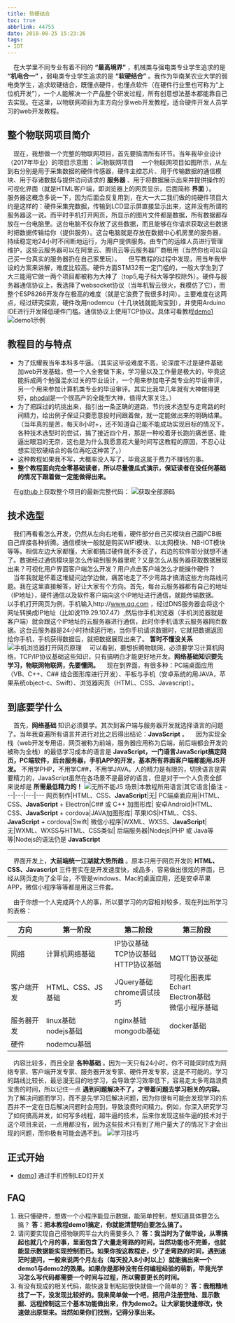 ```yaml
---
title: 软硬结合
toc: true
abbrlink: 44755
date: 2018-08-25 15:23:26
tags: 
- IOT
---
```


&emsp;在大学里不同专业有着不同的 __“最高境界”__ ，机械类与强电类专业学生追求的是 __“机电合一”__ ，弱电类专业学生追求的是 __“软硬结合”__ 。我作为华南某农业大学的弱电类学生，追求软硬结合，既懂点硬件，也懂点软件（在硬件行业里也可称为“上位机开发”），一个人能解决一个产品整个研发过程，所有创意想法基本都能靠自己去实现。在这里，以物联网项目为主方向分享web开发教程，适合硬件开发人员学习的web开发教程。

## 整个物联网项目简介
&emsp;现在，我想做一个完整的物联网项目，首先要搞清所有环节。当年我毕业设计（2017年毕业）的项目示意图：
![物联网项目](http://ww1.sinaimg.cn/large/e7533e94gy1fum0jfrmfaj21ha0b142h.jpg)
&emsp;一个物联网项目如图所示，从左到右分别是用于采集数据的硬件传感器，硬件主控芯片、用于传输数据的通信模块、用于存诸数据与提供访问请求的 __服务器__ 、用于将数据展示出来并提供操作的可视化界面（就是HTML客户端，即浏览器上的网页显示，后面简称 __界面__ ）。
&emsp;服务器这概念多说一下，因为后面会反复用到，在大一大二我们做的纯硬件项目大约是这样的：硬件采集完数据，传输到LCD显示屏直接显示出来，这并没有所谓的服务器这一说。而平时手机打开网页，所显示的图片文件都是数据，所有数据都存放在一台电脑里。这台电脑不仅存放了这些数据，而且能够在你请求获取这些数据时把数据传输给你（提供服务）。这台电脑就是存放在数据中心机房里的服务器，持续稳定地24小时不间断地运行，为用户提供服务。由专门的运维人员进行管理维护，这些云服务器可以在阿里云、腾讯云等云服务器厂商租用（当然你也可以自己买一台真实的服务器扔在自己家里玩）。
&emsp;但写教程的过程中发现，用当年我毕设的方案来讲解，难度比较高。硬件方面STM32有一定门槛的，一般大学生到了大三能用它做一两个项目都被称为大神了（top5,电子科大等学校除外）。硬件与服务器通信协议上，我选择了websocket协议（当年机智云很火，我模仿了它），而整个ESP8266开发存在极高的难度（就是它浪费了我很多时间）。主要难度在这两点，经过研究探索，硬件改用nodemcu（十几块钱就能淘宝到），并使用Arduino IDE进行开发降低硬件门槛。通信协议上使用TCP协议。具体可看教程[demo1](/posts/64786/)
![demo1示例](http://ww1.sinaimg.cn/large/005BIQVbgy1fwstl5y6srj30il0950tp.jpg)

## 教程目的与特点
- 为了炫耀我当年本科多牛逼。（其实这毕设难度不高，论深度不过是硬件基础加web开发基础，但一个人全套做下来，学习量以及工作量是极大的，毕竟这能拆成两个勉强混水过关的毕业设计，一个用来参加电子类专业的毕设审评，另一个用来参加计算机类专业的毕设审评。其实比我早几年就有大神做得更好，[phodal](https://github.com/phodal)是一个很高产的全能型大神，值得大家关注。）
- 为了把踩过的坑挑出来，指引出一条正确的道路，节约技术选型与走弯路的时间精力，给出例子保证只要愿意投时间跟着做，就一定能做出来的明确结果。（当年真的是苦，每天8小时+，还不知道自己能不能成功实现目标的情况下，各种技术选型时的尝试，搞了接近四个月，那是一种咬着牙长跑的痛苦感，能逼出眼泪的无奈，这也是为什么我愿意花大量时间写这教程的原因，不忍心让想实现软硬结合的各位再吃这种苦了。）
- 这种教程如果我不写，大概率没人写了，毕竟这属于费力不赚钱的事。
- __整个教程面向完全零基础读者，所以尽量傻瓜式演示，保证读者在没任何基础的情况下跟着做一定能做得出来。__

&emsp;在[github](https://github.com/alwxkxk/soft-and-hard)上获取整个项目的最新完整代码：
![获取全部源码](http://ww1.sinaimg.cn/large/005BIQVbgy1fxa4jvz5xtj30ty0lvwi8.jpg)

## 技术选型
&emsp;我们再看看怎么开发，仍然从左向右地看，硬件部分自己买模块自己画PCB板自己焊接各种折腾。通信模块一般就是购买WIFI模块、以太网模块、NB-IOT模块等等。相信左边大家都懂，大家都搞过硬件就不多说了，右边的软件部分就想不通了。数据经过通信模块是怎么传输到服务器里呢？又是怎么从服务器获取数据展现出来？可视化用户界面客户端怎么开发？用户点击客户端怎么才能操作硬件？  
&emsp;当年我就是怀着这堆疑问边学边做，痛苦地走了不少弯路才搞清这些方向路线问题。我在这里直接解答，好让大家有个方向。首先，每台云服务器都有自己的地址（IP地址），硬件通信以及软件客户端向这个IP地址进行通信，就能传输数据。
&emsp;以手机打开网页为例，手机输入http://www.qq.com ，经过DNS服务器会将这个网址转换成IP地址（比如说119.29.107.47）,然后你手机浏览器（手机浏览器就是客户端）就会跟这个IP地址的云服务器进行通信，此时你手机请求云服务器网页数据。这台云服务器是24小时持续运行地，当你手机请求数据时，它就把数据返回给你手机，手机获得数据后，就把数据展现出来了。 __暂时不懂没关系__
![手机浏览器打开网页原理](http://ww1.sinaimg.cn/large/e7533e94gy1fum24mjt59j20gi08edfz.jpg)
&emsp;可以看到，要想折腾物联网，必须要学习计算机网络，TCP/IP协议基础这些知识，只有搞明白才能更好地开发。__网络基础知识要先学习，物联网物联网，先要懂网。__
&emsp;现在到界面，有很多种：PC端桌面应用（VB、C++、C## 结合图形库进行开发）、平板与手机（安卓系统的用JAVA，苹果系统object-c、Swift）、浏览器网页（HTML、CSS、Javascript）。

## 到底要学什么
&emsp;首先，__网络基础__ 知识必须要学。其次到客户端与服务器开发就选择语言的问题了。当年我查遍所有语言并进行对比之后得出结论：__JavaScript__ 。
&emsp;因为实现全栈（web开发专用语，网页被称为前端，服务器应用称为后端，前后端都会开发的被称为全栈）的最低学习成本的语言是 __JavaScript，一门语言JavaScript搞定网页，PC端软件，后台服务器，手机APP的开发，基本所有界面客户端都能用JS开发。__ 不用学PHP，不用学C##，不用学JAVA。人的精力是有限的，切换语言是需要精力的，JavaScript虽然在各场景不是最好的语言，但是对于一个人负责全部来说却是 __所需最低精力的！__
![无所不能JS](http://ww1.sinaimg.cn/large/005BIQVbgy1fx6q6u0y32j30ud0mw7cj.jpg)
场景|本教程所用语言|其它语言|备注
---|---|---|---
网页制作|HTML、CSS、__JavaScript__|无|
PC端桌面应用|HTML、CSS、__JavaScript__ + Electron|C## 或 C++ 加图形库|
安卓Android|HTML、CSS、__JavaScript__ + cordova|JAVA加图形库|
苹果IOS|HTML、CSS、__JavaScript__ + cordova|Swift|
微信小程序|WXML、WXSS、__JavaScript__|无|WXML、WXSS与HTML、CSS类似|
后端服务器|Nodejs|PHP 或 Java等等|Nodejs的语法仍是 __JavaScript__

---
&emsp;界面开发上，__大前端统一江湖就大势所趋__ 。原本只用于网页开发的 __HTML、CSS、Javascript__ 三件套实在是开发速度快，成品多，容易做出很炫的界面，已经从网页走向了全平台，不管是windows、Mac的桌面应用，还是安卓苹果APP，微信小程序等等都是用这三件套。

&emsp;由于你想一个人完成两个人的事，所以要学习的内容相对较多，现在列出所学习的表格：

方向|第一阶段|第二阶段|第三阶段
---|---|---|---
网络|计算机网络基础|IP协议基础<br>TCP协议基础<br>HTTP协议基础|<br>MQTT协议基础
客户端开发|HTML、CSS、JS基础<br>|JQuery基础<br>chrome调试技巧|可视化图表库Echart<br>Electron基础<br>微信小程序基础
服务器开发|linux基础<br>nodejs基础|nginx基础<br>mongodb基础|docker基础<br>
硬件|nodemcu基础| |

&emsp;内容比较多，而且全是 __各种基础__ 。因为一天只有24小时，你不可能同时成为网络专家、客户端开发专家、服务器开发专家、硬件开发专家，这是不可能的。学习的路线比较长，最忌漫无目的地学习，会导致学习效率低下，容易走太多弯路浪费宝贵的时间，所以记住一点 __遇到问题解决不了，才带着问题去学习相关的内容。__ 为了解决问题而学习，而不是先学习后解决问题，因为你很有可能会发现学习的东西并不一定在日后解决问题时会用到，导致浪费时间精力。例如，你深入研究学习了如何搞高并发，如何写多线程，超牛逼的技术，后来你发现这些牛逼的技术对于这个项目来说，一点用都没有，因为这些技术只有到了用户量大了的情况下才会出现的问题，而你极有可能会遇不到。
![学习技巧](http://ww1.sinaimg.cn/large/005BIQVbgy1fx7tka2pi0j30se0km76g.jpg)

## 正式开始
- [demo1](/posts/64786/)
通过手机控制LED灯开关
## FAQ
1. 我只懂硬件，想做一个小程序能显示数据，能简单控制，想知道具体要怎么搞？
__答：把本教程demo1搞定，你就能清楚明白要怎么搞了。__
2. 请问要实现自己搭物联网平台大约需要多久？
__答：我当时为了做毕设，从零搞起也就几个月的事，里面包含了大量走弯路的时间，当然功能也不完善，也就能显示数据能实现控制而已。如果你按这教程走，少了走弯路的时间，遇到迷茫时提问，一般来说两个月左右（每天投入8小时以上）就能搞出来一个demo1与demo2的效果。如果你是那种没有任何编程经验的萌新，毕竟光学习怎么写代码都需要一个时间与过程，所以需要更长的时间。__
3. 有没有现成的相关代码，能快速复制粘贴很快就做一个简单的？
__答：我粗糙地找了一下，没发现比较好的。我来简单做一个吧，把用户注册登陆、显示数据、远程控制这三个基本功能做出来，作为demo2。让大家能快速修改，快速做出原型来。当然如果你们找到，记得分享出来。__









